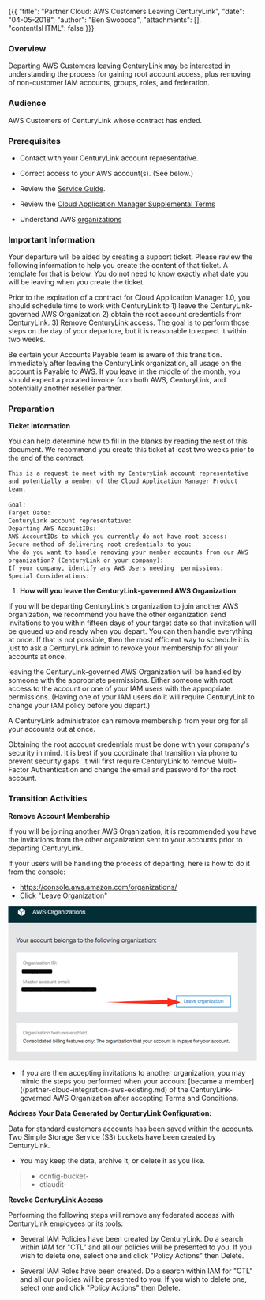 {{{
  "title": "Partner Cloud: AWS Customers Leaving CenturyLink",
  "date": "04-05-2018",
  "author": "Ben Swoboda",
  "attachments": [],
  "contentIsHTML": false
}}}

### Overview

Departing AWS Customers leaving CenturyLink may be interested in understanding the process for gaining root account access, plus removing of non-customer IAM accounts, groups, roles, and federation.


### Audience

AWS Customers of CenturyLink whose contract has ended.

### Prerequisites

* Contact with your CenturyLink account representative.

* Correct access to your AWS account(s). (See below.)

* Review the [Service Guide](https://www.ctl.io/legal/cloud-application-manager/service-guide/).

* Review the [Cloud Application Manager Supplemental Terms](https://www.ctl.io/legal/cloud-application-manager/supplemental-terms/)

* Understand AWS [organizations](https://docs.aws.amazon.com/organizations/latest/userguide/orgs_introduction.html)



### Important Information

Your departure will be aided by creating a support ticket. Please review the following information to help you create the content of that ticket.  A template for that is below. You do not need to know exactly what date you will be leaving when you create the ticket.

Prior to the expiration of a contract for Cloud Application Manager 1.0, you should schedule time to work with CenturyLink to 1) leave the CenturyLink-governed AWS Organization 2) obtain the root account credentials from CenturyLink. 3) Remove CenturyLink access. The goal is to perform those steps on the day of your departure, but it is reasonable to expect it within two weeks.

Be certain your Accounts Payable team is aware of this transition. Immediately after leaving the CenturyLink organization, all usage on the account is Payable to AWS. If you leave in the middle of the month, you should expect a prorated invoice from both AWS, CenturyLink, and potentially another reseller partner.

### Preparation

**Ticket Information**

You can help determine how to fill in the blanks by reading the rest of this document. We recommend you create this ticket at least two weeks prior to the end of the contract.

```
This is a request to meet with my CenturyLink account representative and potentially a member of the Cloud Application Manager Product team.

Goal:
Target Date:
CenturyLink account representative:
Departing AWS AccountIDs:
AWS AccountIDs to which you currently do not have root access:
Secure method of delivering root credentials to you:
Who do you want to handle removing your member accounts from our AWS organization? (CenturyLink or your company):
If your company, identify any AWS Users needing  permissions:
Special Considerations:
```

1. **How will you leave the CenturyLink-governed AWS Organization**

If you will be departing CenturyLink's organization to join another AWS organization, we recommend you have the other organization send invitations to you within fifteen days of your target date so that invitation will be queued up and ready when you depart. You can then handle everything at once. If that is not possible, then the most efficient way to schedule it is just to ask a CenturyLink admin to revoke your membership for all your accounts at once.

leaving the CenturyLink-governed AWS Organization will be handled by someone with the appropriate permissions. Either someone with root access to the account or one of your IAM users with the appropriate permissions. (Having one of your IAM users do it will require CenturyLink to change your IAM policy before you depart.)

A CenturyLink administrator can remove membership from your org for all your accounts out at once.

Obtaining the root account credentials must be done with your company's security in mind.  It is best if you coordinate that transition via phone to prevent security gaps. It will first require CenturyLink to remove Multi-Factor Authentication and change the email and password for the root account.

### Transition Activities

**Remove Account Membership**

If you will be joining another AWS Organization, it is recommended you have the invitations from the other organization sent to your accounts prior to departing CenturyLink.

If your users will be handling the process of departing, here is how to do it from the console:

* https://console.aws.amazon.com/organizations/
* Click "Leave Organization"

![Leave  AWS Organization](../../images/cloud-application-manager/CAM_COA_LeaveOrg1b.png)

* If you are then accepting invitations to another organization, you may mimic the steps you performed when your account [became a member]((partner-cloud-integration-aws-existing.md) of the CenturyLink-governed AWS Organization after accepting Terms and Conditions.


**Address Your Data Generated by CenturyLink Configuration:**

Data for standard customers accounts has been saved within the accounts. Two Simple Storage Service (S3) buckets have been created by CenturyLink.

 * You may keep the data, archive it, or delete it as you like.
>   * config-bucket-<accountID>
>   * ctlaudit-<accountID>

**Revoke CenturyLink Access**

Performing the following steps will remove any federated access with CenturyLink employees or its tools:

* Several IAM Policies have been created by CenturyLink. Do a search within IAM for "CTL" and all our policies will be presented to you. If you wish to delete one, select one and click "Policy Actions" then Delete.

* Several IAM Roles have been created. Do a search within IAM for "CTL" and all our policies will be presented to you. If you wish to delete one, select one and click "Policy Actions" then Delete.
